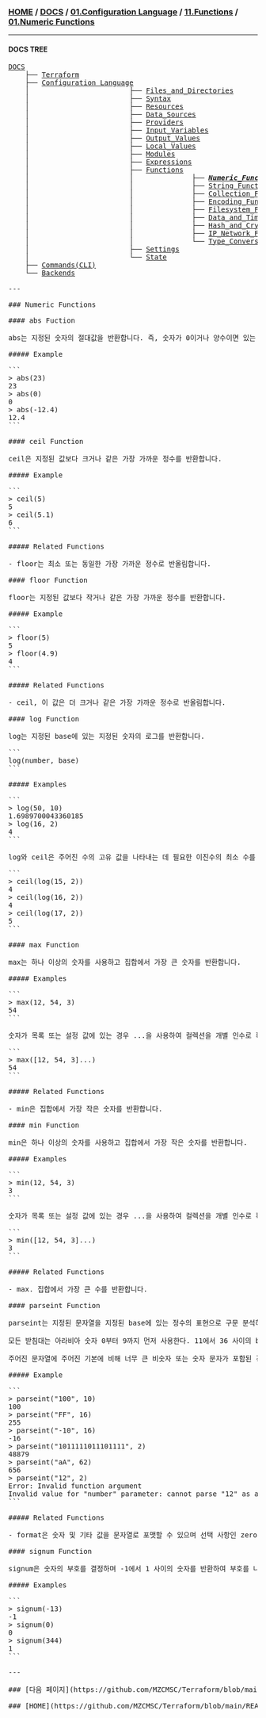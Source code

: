 ### [HOME](https://github.com/MZCMSC/Terraform/blob/main/README.md) / [DOCS](https://github.com/MZCMSC/Terraform/blob/main/DOCS/README.md) / [01.Configuration Language](https://github.com/MZCMSC/Terraform/blob/main/DOCS/01_Configuration_Language/README.md) / [11.Functions](https://github.com/MZCMSC/Terraform/blob/main/DOCS/01_Configuration_Language/11_Functions/README.md) / [01.Numeric Functions](https://github.com/MZCMSC/Terraform/blob/main/DOCS/01_Configuration_Language/11_Functions/01_Numeric_Functions/README.md)

---

#### DOCS TREE

<pre>
<a href = "https://github.com/MZCMSC/Terraform/blob/main/DOCS/README.md">DOCS</a>
    ├── <a href = "https://github.com/MZCMSC/Terraform/blob/main/DOCS/00_Terraform/README.md">Terraform</a>
    ├── <a href = "https://github.com/MZCMSC/Terraform/blob/main/DOCS/01_Configuration_Language/README.md">Configuration Language</a>
    │                        ├── <a href = "https://github.com/MZCMSC/Terraform/blob/main/DOCS/01_Configuration_Language/01_Files_and_Directories/README.md">Files_and_Directories</a>
    │                        ├── <a href = "https://github.com/MZCMSC/Terraform/blob/main/DOCS/01_Configuration_Language/02_Syntax/README.md">Syntax</a>
    │                        ├── <a href = "https://github.com/MZCMSC/Terraform/blob/main/DOCS/01_Configuration_Language/03_Resources/README.md">Resources</a>
    │                        ├── <a href = "https://github.com/MZCMSC/Terraform/blob/main/DOCS/01_Configuration_Language/04_Data_Sources/README.md">Data_Sources</a>
    │                        ├── <a href = "https://github.com/MZCMSC/Terraform/blob/main/DOCS/01_Configuration_Language/05_Providers/README.md">Providers</a>
    │                        ├── <a href = "https://github.com/MZCMSC/Terraform/blob/main/DOCS/01_Configuration_Language/06_Input_Variables/README.md">Input_Variables</a>
    │                        ├── <a href = "https://github.com/MZCMSC/Terraform/blob/main/DOCS/01_Configuration_Language/07_Output_Values/README.md">Output_Values</a>
    │                        ├── <a href = "https://github.com/MZCMSC/Terraform/blob/main/DOCS/01_Configuration_Language/08_Local_Values/README.md">Local_Values</a>
    │                        ├── <a href = "https://github.com/MZCMSC/Terraform/blob/main/DOCS/01_Configuration_Language/09_Modules/README.md">Modules</a>
    │                        ├── <a href = "https://github.com/MZCMSC/Terraform/blob/main/DOCS/01_Configuration_Language/10_Expressions/README.md">Expressions</a>
    │                        ├── <a href = "https://github.com/MZCMSC/Terraform/blob/main/DOCS/01_Configuration_Language/11_Functions/README.md">Functions</a>
    │                        │              ├── <i><b><a href = "https://github.com/MZCMSC/Terraform/blob/main/DOCS/01_Configuration_Language/11_Functions/01_Numeric_Functions/README.md">Numeric_Functions</a></b></i>
    │                        │              ├── <a href = "https://github.com/MZCMSC/Terraform/blob/main/DOCS/01_Configuration_Language/11_Functions/02_String_Functions/README.md">String_Functions</a>
    │                        │              ├── <a href = "https://github.com/MZCMSC/Terraform/blob/main/DOCS/01_Configuration_Language/11_Functions/03_Collection_Functions/README.md">Collection_Functions</a>
    │                        │              ├── <a href = "https://github.com/MZCMSC/Terraform/blob/main/DOCS/01_Configuration_Language/11_Functions/04_Encoding_Functions/README.md">Encoding_Functions</a>
    │                        │              ├── <a href = "https://github.com/MZCMSC/Terraform/blob/main/DOCS/01_Configuration_Language/11_Functions/05_Filesystem_Functions/README.md">Filesystem_Functions</a>
    │                        │              ├── <a href = "https://github.com/MZCMSC/Terraform/blob/main/DOCS/01_Configuration_Language/11_Functions/06_Date_and_Time_Functions/README.md">Data_and_Time_Functions</a>
    │                        │              ├── <a href = "https://github.com/MZCMSC/Terraform/blob/main/DOCS/01_Configuration_Language/11_Functions/07_Hash_and_Crypto_Functions/README.md">Hash_and_Crypto_Functions</a>
    │                        │              ├── <a href = "https://github.com/MZCMSC/Terraform/blob/main/DOCS/01_Configuration_Language/11_Functions/08_IP_Network_Functions/README.md">IP_Network_Functions</a>
    │                        │              └── <a href = "https://github.com/MZCMSC/Terraform/blob/main/DOCS/01_Configuration_Language/11_Functions/09_Type_Conversion_Functions/README.md">Type_Conversion_Functions</a>
    │                        ├── <a href = "https://github.com/MZCMSC/Terraform/blob/main/DOCS/01_Configuration_Language/12_Settings/README.md">Settings</a>
    │                        └── <a href = "https://github.com/MZCMSC/Terraform/blob/main/DOCS/01_Configuration_Language/13_State/README.md">State</a>  
    ├── <a href ="https://github.com/MZCMSC/Terraform/blob/main/DOCS/02_Commands(CLI)/README.md">Commands(CLI)</a>
    └── <a href = "https://github.com/MZCMSC/Terraform/blob/main/DOCS/03_Backends/README.md">Backends</a>

---

### Numeric Functions

#### abs Fuction

abs는 지정된 숫자의 절대값을 반환합니다. 즉, 숫자가 0이거나 양수이면 있는 그대로 반환되지만 음수이면 -1에 곱하여 양수로 만든 후 반환한다.

##### Example

```
> abs(23)
23
> abs(0)
0
> abs(-12.4)
12.4
```

#### ceil Function

ceil은 지정된 값보다 크거나 같은 가장 가까운 정수를 반환합니다.

##### Example

```
> ceil(5)
5
> ceil(5.1)
6
```

##### Related Functions

- floor는 최소 또는 동일한 가장 가까운 정수로 반올림합니다.

#### floor Function

floor는 지정된 값보다 작거나 같은 가장 가까운 정수를 반환합니다.

##### Example

```
> floor(5)
5
> floor(4.9)
4
```

##### Related Functions

- ceil, 이 값은 더 크거나 같은 가장 가까운 정수로 반올림합니다.

#### log Function

log는 지정된 base에 있는 지정된 숫자의 로그를 반환합니다.

```
log(number, base)
```

##### Examples

```
> log(50, 10)
1.6989700043360185
> log(16, 2)
4
```

log와 ceil은 주어진 수의 고유 값을 나타내는 데 필요한 이진수의 최소 수를 찾기 위해 함께 사용될 수 있다.

```
> ceil(log(15, 2))
4
> ceil(log(16, 2))
4
> ceil(log(17, 2))
5
```

#### max Function

max는 하나 이상의 숫자를 사용하고 집합에서 가장 큰 숫자를 반환합니다.

##### Examples

```
> max(12, 54, 3)
54
```

숫자가 목록 또는 설정 값에 있는 경우 ...을 사용하여 컬렉션을 개별 인수로 확장합니다.

```
> max([12, 54, 3]...)
54
```

##### Related Functions

- min은 집합에서 가장 작은 숫자를 반환합니다.

#### min Function

min은 하나 이상의 숫자를 사용하고 집합에서 가장 작은 숫자를 반환합니다.

##### Examples

```
> min(12, 54, 3)
3
```

숫자가 목록 또는 설정 값에 있는 경우 ...을 사용하여 컬렉션을 개별 인수로 확장합니다.

```
> min([12, 54, 3]...)
3
```

##### Related Functions

- max. 집합에서 가장 큰 수를 반환합니다.

#### parseint Function

parseint는 지정된 문자열을 지정된 base에 있는 정수의 표현으로 구문 분석하고 결과 숫자를 반환합니다. base는 2와 62 사이여야 합니다.

모든 받침대는 아라비아 숫자 0부터 9까지 먼저 사용한다. 11에서 36 사이의 base는 대소문자를 구분하지 않는 라틴 문자를 사용하여 더 높은 단위 값을 나타냅니다. 37자리 이상은 소문자 라틴 문자와 대문자 라틴 문자를 사용한다.

주어진 문자열에 주어진 기본에 비해 너무 큰 비숫자 또는 숫자 문자가 포함된 경우 parseint는 오류를 생성합니다.

##### Example

```
> parseint("100", 10)
100
> parseint("FF", 16)
255
> parseint("-10", 16)
-16
> parseint("1011111011101111", 2)
48879
> parseint("aA", 62)
656
> parseint("12", 2)
Error: Invalid function argument
Invalid value for "number" parameter: cannot parse "12" as a base 2 integer.
```

##### Related Functions

- format은 숫자 및 기타 값을 문자열로 포맷할 수 있으며 선택 사항인 zero padding, alignment(정렬) 등을 사용할 수 있습니다.

#### signum Function

signum은 숫자의 부호를 결정하며 -1에서 1 사이의 숫자를 반환하여 부호를 나타냅니다.

##### Examples

```
> signum(-13)
-1
> signum(0)
0
> signum(344)
1
```

---

### [다음 페이지](https://github.com/MZCMSC/Terraform/blob/main/DOCS/05_Functions/02_String_Functions/README.md)

### [HOME](https://github.com/MZCMSC/Terraform/blob/main/README.md)
